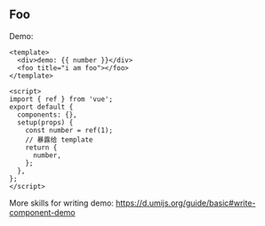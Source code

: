 ## Foo

Demo:

```vue ｜ preview
<template>
  <div>demo: {{ number }}</div>
  <foo title="i am foo"></foo>
</template>

<script>
import { ref } from 'vue';
export default {
  components: {},
  setup(props) {
    const number = ref(1);
    // 暴露给 template
    return {
      number,
    };
  },
};
</script>
```

More skills for writing demo: https://d.umijs.org/guide/basic#write-component-demo
